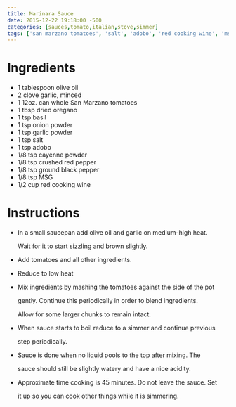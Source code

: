 ```yaml
---
title: Marinara Sauce
date: 2015-12-22 19:18:00 -500
categories: [sauces,tomato,italian,stove,simmer]
tags: ['san marzano tomatoes', 'salt', 'adobo', 'red cooking wine', 'msg', 'onion powder', 'garlic powder', 'dried oregano', 'basil', 'crushed red pepper', 'garlic', 'olive oil', 'ground black pepper', 'cayenne powder']
---
```


# Ingredients

-   1 tablespoon olive oil
-   2 clove garlic, minced
-   1 12oz. can whole San Marzano tomatoes
-   1 tbsp dried oregano
-   1 tsp basil
-   1 tsp onion powder
-   1 tsp garlic powder
-   1 tsp salt
-   1 tsp adobo
-   1/8 tsp cayenne powder
-   1/8 tsp crushed red pepper
-   1/8 tsp ground black pepper
-   1/8 tsp MSG
-   1/2 cup red cooking wine



# Instructions

-   In a small saucepan add olive oil and garlic on medium-high heat.

    Wait for it to start sizzling and brown slightly.

-   Add tomatoes and all other ingredients.

-   Reduce to low heat

-   Mix ingredients by mashing the tomatoes against the side of the pot

    gently. Continue this periodically in order to blend ingredients.

    Allow for some larger chunks to remain intact.

-   When sauce starts to boil reduce to a simmer and continue previous

    step periodically.

-   Sauce is done when no liquid pools to the top after mixing. The

    sauce should still be slightly watery and have a nice acidity.

-   Approximate time cooking is 45 minutes. Do not leave the sauce. Set

    it up so you can cook other things while it is simmering.

